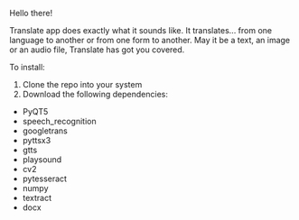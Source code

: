 Hello there!

Translate app does exactly what it sounds like. It translates... from one language to another or from one form to another. May it be a text, an image or an audio file, Translate has got you covered. 

To install:
1. Clone the repo into your system
2. Download the following dependencies:
  * PyQT5
  * speech_recognition
  * googletrans
  * pyttsx3
  * gtts
  * playsound
  * cv2
  * pytesseract
  * numpy
  * textract
  * docx
  
